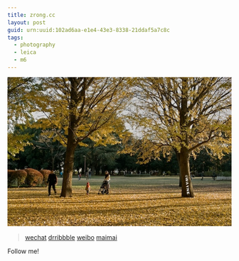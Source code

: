 ```yaml
---
title: zrong.cc
layout: post
guid: urn:uuid:102ad6aa-e1e4-43e3-8338-21ddaf5a7c8c
tags:
  - photography
  - leica
  - m6
---
```


![img](/media/files/2011/12/24/SDIM0289.jpg)

> [wechat](/media/files/2016/03/24/wechat.png)
> [drribbble](https://dribbble.com/Lemonzhang)
> [weibo](http://weibo.com/cutezr)
> [maimai](/media/files/2016/03/24/maimai.png)

Follow me!
